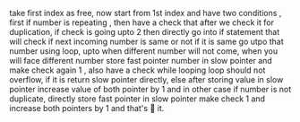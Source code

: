 take first index as free, now start from 1st index and have two conditions , first if number is repeating , then have a check that after we check it for duplication, if check is going upto 2 then directly go into if statement that will check if next incoming number is same or not if it is same go utpo that number using loop, upto when different number will not come, when you will face different number store fast pointer number in slow pointer and make check again 1 , also have a check while looping loop should not overflow, if it is return slow pointer directly, else after storing value in slow pointer increase value of both pointer by 1 and
in other case if number is not duplicate, directly  store fast pointer in slow pointer make check 1 and increase both pointers by 1
and that's 🤩  it.